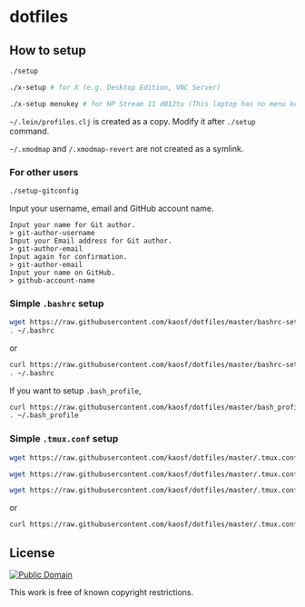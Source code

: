 # dotfiles

## How to setup

```sh
./setup

./x-setup # for X (e.g. Desktop Edition, VNC Server)

./x-setup menukey # for HP Stream 11 d012tu (This laptop has no menu key)
```

`~/.lein/profiles.clj` is created as a copy. Modify it after `./setup` command.

`~/.xmodmap` and `/.xmodmap-revert` are not created as a symlink.

### For other users

```sh
./setup-gitconfig
```

Input your username, email and GitHub account name.

```
Input your name for Git author.
> git-author-username
Input your Email address for Git author.
> git-author-email
Input again for confirmation.
> git-author-email
Input your name on GitHub.
> github-account-name
```

### Simple `.bashrc` setup

```sh
wget https://raw.githubusercontent.com/kaosf/dotfiles/master/bashrc-setup.sh -O - | bash
. ~/.bashrc
```

or

```sh
curl https://raw.githubusercontent.com/kaosf/dotfiles/master/bashrc-setup.sh | bash
. ~/.bashrc
```

If you want to setup `.bash_profile`,

```sh
curl https://raw.githubusercontent.com/kaosf/dotfiles/master/bash_profile-setup.sh | bash
. ~/.bash_profile
```

### Simple `.tmux.conf` setup

```sh
wget https://raw.githubusercontent.com/kaosf/dotfiles/master/.tmux.conf-for-2.4 -O ~/.tmux.conf
```

```sh
wget https://raw.githubusercontent.com/kaosf/dotfiles/master/.tmux.conf-before2.4 -O ~/.tmux.conf
```

```sh
wget https://raw.githubusercontent.com/kaosf/dotfiles/master/.tmux.conf-1.8 -O ~/.tmux.conf
```

or

```sh
curl https://raw.githubusercontent.com/kaosf/dotfiles/master/.tmux.conf-before2.4 > ~/.tmux.conf
```

## License

[![Public Domain](http://i.creativecommons.org/p/mark/1.0/88x31.png)](http://creativecommons.org/publicdomain/mark/1.0/ "license")

This work is free of known copyright restrictions.
